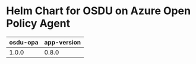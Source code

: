 # Helm Chart for OSDU on Azure Open Policy Agent

| osdu-opa  | app-version  |
| ------------------------- | ----------   |
| 1.0.0                     | 0.8.0        |